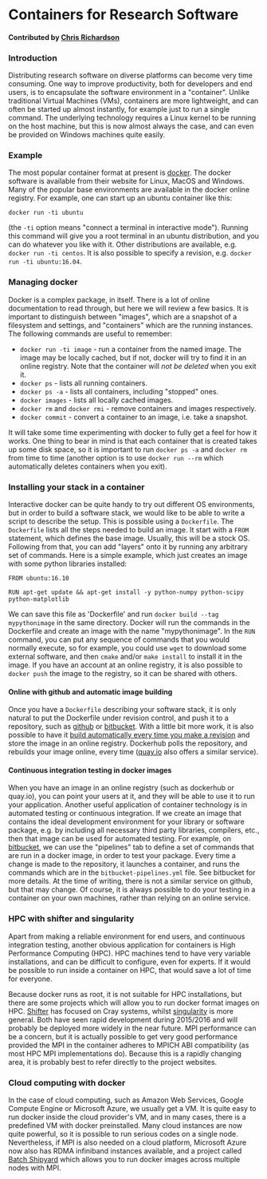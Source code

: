 # Containers for Research Software

#### Contributed by [Chris Richardson](http://www.bpi.cam.ac.uk/user/chris)

### Introduction

Distributing research software on diverse platforms can become very time consuming. One way to improve productivity, both for developers and end users, is to encapsulate the software environment in a "container". Unlike traditional Virtual Machines (VMs), containers are more lightweight, and can often be started up almost instantly, for example just to run a single command. The underlying technology requires a Linux kernel to be running on the host machine, but this is now almost always the case, and can even be provided on Windows machines quite easily.

### Example

The most popular container format at present is [docker](https://www.docker.com). The docker software is available from their website for Linux, MacOS and Windows.
Many of the popular base environments are available in the docker online registry. For example, one can start up an ubuntu container like this:

```
docker run -ti ubuntu
```
(the `-ti` option means "connect a terminal in interactive mode"). Running this command will give you a root terminal in an
ubuntu distribution, and you can do whatever you like with it. Other distributions are available, e.g. `docker run -ti centos`. It is also possible to specify a revision, e.g. `docker run -ti ubuntu:16.04`.

### Managing docker

Docker is a complex package, in itself. There is a lot of online documentation to read through, but here we will review a few basics. It is important to distinguish between "images", which are a snapshot of a filesystem and settings, and "containers" which are the running instances. The following commands are useful to remember:

- `docker run -ti image` - run a container from the named image. The image may be locally cached, but if not, docker will try to find it in an online registry. Note that the container will *not be deleted* when you exit it.
- `docker ps` - lists all running containers.
- `docker ps -a` - lists all containers, including "stopped" ones.
- `docker images` - lists all locally cached images.
- `docker rm` and `docker rmi` - remove containers and images respectively.
- `docker commit` - convert a container to an image, i.e. take a snapshot.

It will take some time experimenting with docker to fully get a feel for how it works. One thing to bear in mind is that each container that is created takes up some disk space, so it is important to run `docker ps -a` and `docker rm` from time to time (another option is to use `docker run --rm` which automatically deletes containers when you exit).

### Installing your stack in a container

Interactive docker can be quite handy to try out different OS environments, but in order to build a software stack, we
would like to be able to write a script to describe the setup. This is possible using a `Dockerfile`. The `Dockerfile` lists all the steps needed to build an image. It start with a `FROM` statement, which defines the base image. Usually, this will be a stock OS. Following from that, you can add "layers" onto it by running any arbitrary set of commands. Here is a simple example, which just creates an image with some python libraries installed:
```
FROM ubuntu:16.10

RUN apt-get update && apt-get install -y python-numpy python-scipy python-matplotlib

```
We can save this file as 'Dockerfile' and run `docker build --tag mypythonimage` in the same directory. Docker will run the commands in the Dockerfile and create an image with the name "mypythonimage". In the `RUN` command, you can put any sequence of commands that you would normally execute, so for example, you could use `wget` to download some external software, and then `cmake` and/or `make install` to install it in the image. 
If you have an account at an online registry, it is also possible to `docker push` the image to the registry, so it can be shared with others. 

#### Online with github and automatic image building

Once you have a `Dockerfile` describing your software stack, it is only natural to put the Dockerfile under revision control, and push it to a repository, such as [github](https://github.com) or [bitbucket](https://bitbucket.org). With a little bit more work, it is also possible to have it [build automatically every time you make a revision](https://docs.docker.com/docker-hub/builds/) and store the image in an online registry. Dockerhub polls the repository, and rebuilds your image online, every time ([quay.io](https://quay.io) also offers a similar service).

#### Continuous integration testing in docker images

When you have an image in an online registry (such as dockerhub or quay.io), you can point your users at it, and they will
be able to use it to run your application. Another useful application of container technology is in automated testing or continuous integration. If we create an image that contains the ideal development environment for your library or software package, e.g. by including all necessary third party libraries, compilers, etc., then that image can be used for automated testing. For example, on [bitbucket](https://bitbucket.org), we can use the "pipelines" tab to define a set of commands that are run in a docker image, in order to test your package. Every time a change is made to the repository, it launches a container, and runs the commands which are in the `bitbucket-pipelines.yml` file. See bitbucket for more details. At the time of writing, there is not a similar service on github, but that may change.
Of course, it is always possible to do your testing in a container on your own machines, rather than relying on an online service.

### HPC with shifter and singularity

Apart from making a reliable environment for end users, and continuous integration testing, another obvious application for containers is High Performance Computing (HPC). HPC machines tend to have very variable installations, and can be difficult to configure, even for experts. If it would be possible to run inside a container on HPC, that would save a lot of time for everyone.

Because docker runs as root, it is not suitable for HPC installations, but there are some projects which will allow you to run docker format images on HPC. [Shifter](https://github.com/NERSC/shifter) has focused on Cray systems, whilst [singularity](https://singularity.lbl.gov) is more general. Both have seen rapid development during 2015/2016 and will probably be deployed more widely in the near future. MPI performance can be a concern, but it is actually possible to get very good performance provided the MPI in the container adheres to MPICH ABI compatibility (as most HPC MPI implementations do). Because this is a rapidly changing area, it is probably best to refer directly to the project websites.

### Cloud computing with docker

In the case of cloud computing, such as Amazon Web Services, Google Compute Engine or Microsoft Azure, we usually get a VM. It is quite easy to run docker inside the cloud provider's VM, and in many cases, there is a predefined VM with docker preinstalled. Many cloud instances are now quite powerful, so it is possible to run serious codes on a single node. 
Nevertheless, if MPI is also needed on a cloud platform, Microsoft Azure now also has RDMA infiniband instances available, and a project called [Batch Shipyard](https://github.com/Azure/batch-shipyard) which allows you to run docker images across multiple nodes with MPI. 

<!--- 
Categories: 
Topics: 
Tags: docker, containers, HPC
Level: 
Prerequisites: 
Aggregate: Base: 
Aggregate: 
--->
